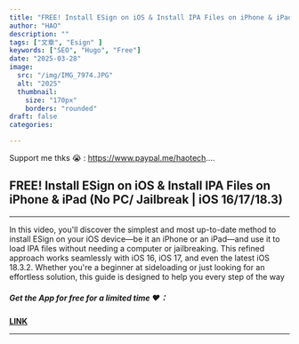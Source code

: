 ```yaml
---
title: "FREE! Install ESign on iOS & Install IPA Files on iPhone & iPad (No PC/ Jailbreak | iOS 16/17/18.3)"
author: "HAO"
description: ""
tags: ["文章", "Esign" ]
keywords: ["SEO", "Hugo", "Free"]
date: "2025-03-28"
image:
  src: "/img/IMG_7974.JPG"
  alt: "2025"
  thumbnail:
    size: "170px"
    borders: "rounded"
draft: false
categories:

---
```


Support me thks 😭 : https://www.paypal.me/haotech....
<!--more-->

## **FREE! Install ESign on iOS & Install IPA Files on iPhone & iPad (No PC/ Jailbreak | iOS 16/17/18.3)**

---

In this video, you'll discover the simplest and most up-to-date method to install ESign on your iOS device—be it an iPhone or an iPad—and use it to load IPA files without needing a computer or jailbreaking. This refined approach works seamlessly with iOS 16, iOS 17, and even the latest iOS 18.3.2. Whether you're a beginner at sideloading or just looking for an effortless solution, this guide is designed to help you every step of the way

##### **<font style="background:  "> Get the App for free for a limited time ❤️：</font>** 
**[LINK](https://jiun8631.pages.dev/post/language-learning-tools/)**

---
